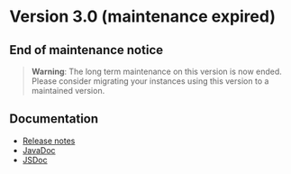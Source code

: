 Version 3.0 (maintenance expired)
=================================

End of maintenance notice
-------------------------

> **Warning**: The long term maintenance on this version is now ended.
> Please consider migrating your instances using this version to a maintained version.

Documentation
-------------

- [Release notes](./releasenote/)
- [JavaDoc](https://platform.simplicite.io/3.0/javadoc/)
- [JSDoc](https://platform.simplicite.io/3.0/jsdoc/)
